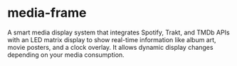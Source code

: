 # media-frame
A smart media display system that integrates Spotify, Trakt, and TMDb APIs with an LED matrix display to show real-time information like album art, movie posters, and a clock overlay. It allows dynamic display changes depending on your media consumption.
